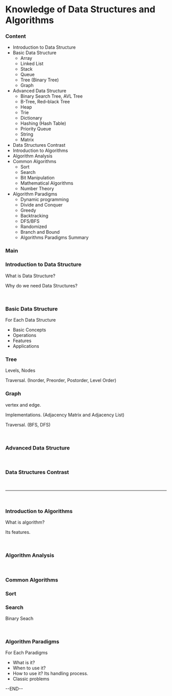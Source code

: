 # Knowledge of Data Structures and Algorithms



### Content

- Introduction to Data Structure
- Basic Data Structure 
  - Array
  - Linked List
  - Stack
  - Queue
  - Tree (Binary Tree)
  - Graph
- Advanced Data Structure 
  - Binary Search Tree, AVL Tree
  - B-Tree, Red–black Tree	
  - Heap
  - Trie
  - Dictionary
  - Hashing (Hash Table)
  - Priority Queue
  - String
  - Matrix
- Data Structures Contrast
- Introduction to Algorithms
- Algorithm Analysis
- Common Algorithms
  - Sort
  - Search
  - Bit Manipulation
  - Mathematical Algorithms
  - Number Theory
- Algorithm Paradigms
  - Dynamic programming
  - Divide and Conquer
  - Greedy
  - Backtracking
  - DFS/BFS
  - Randomized
  - Branch and Bound
  - Algorithms Paradigms Summary

### Main

### Introduction to Data Structure

What is Data Structure?

Why do we need Data Structures?

<br>

### Basic Data Structure 

For Each Data Structure

- Basic Concepts
- Operations
- Features
- Applications

### Tree

Levels, Nodes

Traversal. (Inorder, Preorder, Postorder, Level Order)

### Graph

vertex and edge.

Implementations. (Adjacency Matrix and Adjacency List)

Traversal. (BFS, DFS)

<br>

### Advanced Data Structure 

<br>

### Data Structures Contrast

<br>

---

<br>

### Introduction to Algorithms

What is algorithm? 

Its features.

<br>

### Algorithm Analysis

<br>

### Common Algorithms

### Sort



### Search

Binary Seach

<br>

### Algorithm Paradigms

For Each Paradigms

- What is it? 
- When to use it?
- How to use it? Its handling process.
- Classic problems

--END--